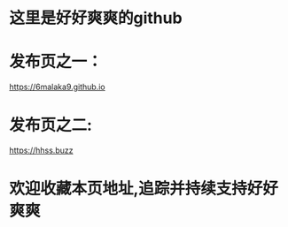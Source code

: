# 这里是好好爽爽的github

# 发布页之一：
https://6malaka9.github.io

# 发布页之二:
https://hhss.buzz

# 欢迎收藏本页地址,追踪并持续支持好好爽爽



